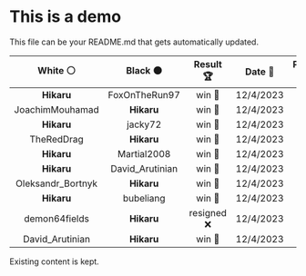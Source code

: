 # This is a demo

This file can be your README.md that gets automatically updated.

<!--START_SECTION:chessStats-->
<!-- Automatically generated with https://github.com/Balastrong/chess-stats-action -->

| White ⚪ | Black ⚫ | Result 🏆 | Date 📅 | Position 🗺️ |
|:---:|:---:|:---:|:---:|:---:|
| **Hikaru** | FoxOnTheRun97 | win 🥇 | 12/4/2023 | <a href="http://www.ee.unb.ca/cgi-bin/tervo/fen.pl?select=8/8/8/6p1/3B2Pp/7P/1Q6/1k5K b - -">Link</a> |
| JoachimMouhamad | **Hikaru** | win 🥇 | 12/4/2023 | <a href="http://www.ee.unb.ca/cgi-bin/tervo/fen.pl?select=2q3k1/8/7p/p5P1/P7/3pP3/6K1/3R4 w - -">Link</a> |
| **Hikaru** | jacky72 | win 🥇 | 12/4/2023 | <a href="http://www.ee.unb.ca/cgi-bin/tervo/fen.pl?select=8/1p3ppk/2p2q1p/1p2p3/4P1b1/P1PR2P1/1PB3R1/5QK1 b - -">Link</a> |
| TheRedDrag | **Hikaru** | win 🥇 | 12/4/2023 | <a href="http://www.ee.unb.ca/cgi-bin/tervo/fen.pl?select=8/6kp/6p1/1p2p3/3rP2P/PK4P1/8/8 w - -">Link</a> |
| **Hikaru** | Martial2008 | win 🥇 | 12/4/2023 | <a href="http://www.ee.unb.ca/cgi-bin/tervo/fen.pl?select=3kQ3/p1p4p/2p3p1/8/8/3r4/4R1PP/6K1 b - -">Link</a> |
| **Hikaru** | David_Arutinian | win 🥇 | 12/4/2023 | <a href="http://www.ee.unb.ca/cgi-bin/tervo/fen.pl?select=8/3k1KR1/5P2/8/8/8/8/7r b - -">Link</a> |
| Oleksandr_Bortnyk | **Hikaru** | win 🥇 | 12/4/2023 | <a href="http://www.ee.unb.ca/cgi-bin/tervo/fen.pl?select=8/8/8/8/b5K1/bk6/8/8 w - -">Link</a> |
| **Hikaru** | bubeliang | win 🥇 | 12/4/2023 | <a href="http://www.ee.unb.ca/cgi-bin/tervo/fen.pl?select=5Q2/7k/8/5B2/6Rp/1Pp4P/2K3P1/8 b - -">Link</a> |
| demon64fields | **Hikaru** | resigned ❌ | 12/4/2023 | <a href="http://www.ee.unb.ca/cgi-bin/tervo/fen.pl?select=6k1/R2r1p1p/3q2pB/5p2/2Br4/1P3P1P/4QP2/6K1 b - -">Link</a> |
| David_Arutinian | **Hikaru** | win 🥇 | 12/4/2023 | <a href="http://www.ee.unb.ca/cgi-bin/tervo/fen.pl?select=5bk1/r6p/1p1N4/5K2/2P5/BP1n2P1/8/8 w - -">Link</a> |

<!--END_SECTION:chessStats-->

Existing content is kept.

